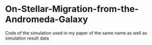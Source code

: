 # On-Stellar-Migration-from-the-Andromeda-Galaxy
Code of the simulation used in my paper of the same name as well as simulation result data
